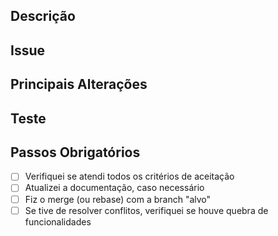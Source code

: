 ## Descrição
<!--- your comment goes here and here -->

## Issue
<!--- cole o link da issue relacionada aqui -->
<!-- exemplo: issue/bug/feature #<numero-da-issue> -->
<!--- passo obrigatório -->
<!--- se a issue não existir, crie uma -->
<!-- adicione os revisores da issue -->

## Principais Alterações
<!--- se for de interface, cole screenshots -->
<!--- se for de código, descreva altreações relevantes -->

## Teste
<!-- descreva como você testou o código -->
<!--- passo obrigatório -->
<!-- adicione screenshots para provar o funcionamento correto -->

## Passos Obrigatórios
- [ ] Verifiquei se atendi todos os critérios de aceitação
- [ ] Atualizei a documentação, caso necessário
- [ ] Fiz o merge (ou rebase) com a branch "alvo"
- [ ] Se tive de resolver conflitos, verifiquei se houve quebra de funcionalidades
